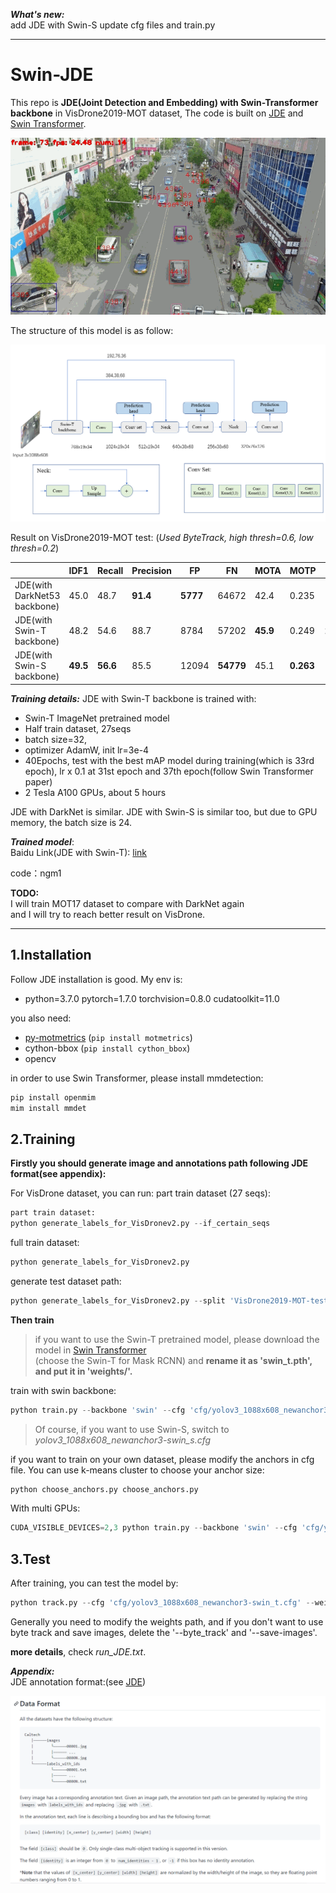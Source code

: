 ***What's new:***  
add JDE with Swin-S
update cfg files and train.py  

****
# Swin-JDE
This repo is **JDE(Joint Detection and Embedding) with Swin-Transformer backbone** in VisDrone2019-MOT dataset, The code is built on [JDE](https://github.com/Zhongdao/Towards-Realtime-MOT) and [Swin Transformer](https://github.com/SwinTransformer/Swin-Transformer-Object-Detection).

![gif](https://github.com/JackWoo0831/Swin-JDE/blob/master/imgs/jde.gif)


The structure of this model is as follow:  

![structure](https://github.com/JackWoo0831/Swin-JDE/blob/master/imgs/jde.png)

Result on VisDrone2019-MOT test:
(*Used ByteTrack, high thresh=0.6, low thresh=0.2*)

||IDF1|Recall|Precision|FP|FN|MOTA|MOTP|FPS
|--|--|--|--|--|--|--|--|--|
JDE(with DarkNet53 backbone)|45.0| 48.7 |**91.4**|**5777** | 64672|42.4|0.235|17.84
JDE(with Swin-T backbone)|48.2| 54.6 | 88.7 | 8784| 57202|**45.9**|0.249|**23.55**  
JDE(with Swin-S backbone)|**49.5**| **56.6** | 85.5 | 12094 | **54779** | 45.1 | **0.263** | 15.78   

***Training details:***
JDE with Swin-T backbone is trained with:

 - Swin-T ImageNet pretrained model
 - Half train dataset, 27seqs
 - batch size=32,
 - optimizer AdamW, init lr=3e-4
 - 40Epochs, test with the best mAP model during training(which is 33rd epoch), lr x 0.1 at 31st epoch and 37th epoch(follow Swin Transformer paper)
 - 2 Tesla A100 GPUs, about 5 hours
 
 JDE with DarkNet is similar. JDE with Swin-S is similar too, but due to GPU memory, the batch size is 24.  

***Trained model***:  
Baidu Link(JDE with Swin-T): [link](https://pan.baidu.com/s/1iU9GNoc1IDG_4PFl7kXWiQ)  

code：ngm1

**TODO:**  
I will train MOT17 dataset to compare with DarkNet again   
and I will try to reach better result on VisDrone.  


----
## 1.Installation

Follow JDE installation is good. My env is:

 - python=3.7.0 pytorch=1.7.0 torchvision=0.8.0 cudatoolkit=11.0
 
 you also need:
 -   [py-motmetrics](https://github.com/cheind/py-motmetrics)  (`pip install motmetrics`)
 -   cython-bbox (`pip install cython_bbox`)
 - opencv

in order to use Swin Transformer, please install mmdetection:

```python
pip install openmim
mim install mmdet
```

## 2.Training
**Firstly you should generate image and annotations path following JDE format(see appendix):**

For VisDrone dataset, you can run:
part train dataset (27 seqs):
```python
part train dataset:
python generate_labels_for_VisDronev2.py --if_certain_seqs
```
full train dataset:
```python
python generate_labels_for_VisDronev2.py
```
generate test dataset path:
```python
python generate_labels_for_VisDronev2.py --split 'VisDrone2019-MOT-test-dev'
```


**Then train**  
> if you want to use the Swin-T pretrained model, please download the model in [Swin Transformer](https://github.com/SwinTransformer/Swin-Transformer-Object-Detection)  
> (choose the Swin-T for Mask RCNN) and **rename it as 'swin_t.pth', and put it in 'weights/'.**  


train with swin backbone:
```python
python train.py --backbone 'swin' --cfg 'cfg/yolov3_1088x608_newanchor3-swin_t.cfg'
```

> Of course, if you want to use Swin-S, switch to *yolov3_1088x608_newanchor3-swin_s.cfg* 

if you want to train on your own dataset, please modify the anchors in cfg file. 
You can use k-means cluster to choose your anchor size:
```python --if_norm True
python choose_anchors.py choose_anchors.py
```
With multi GPUs:
```python
CUDA_VISIBLE_DEVICES=2,3 python train.py --backbone 'swin' --cfg 'cfg/yolov3_1088x608_newanchor3-swin_t.cfg'
```

## 3.Test

After training, you can test the model by:
```python
python track.py --cfg 'cfg/yolov3_1088x608_newanchor3-swin_t.cfg' --weights 'weights/vis_40Epochs_anchor3_lr3e-4_swin_wd1e-2/best_mAP.pt' --test_visdrone --byte_track --save-images
```
Generally you need to modify the weights path, and if you don't want to use byte track and save images, delete the '--byte_track' and '--save-images'.

**more details**, check *run_JDE.txt*.


***Appendix:***   
JDE annotation format:(see [JDE](https://github.com/Zhongdao/Towards-Realtime-MOT))

![format](https://github.com/JackWoo0831/Swin-JDE/blob/master/imgs/jdeformat.png)


